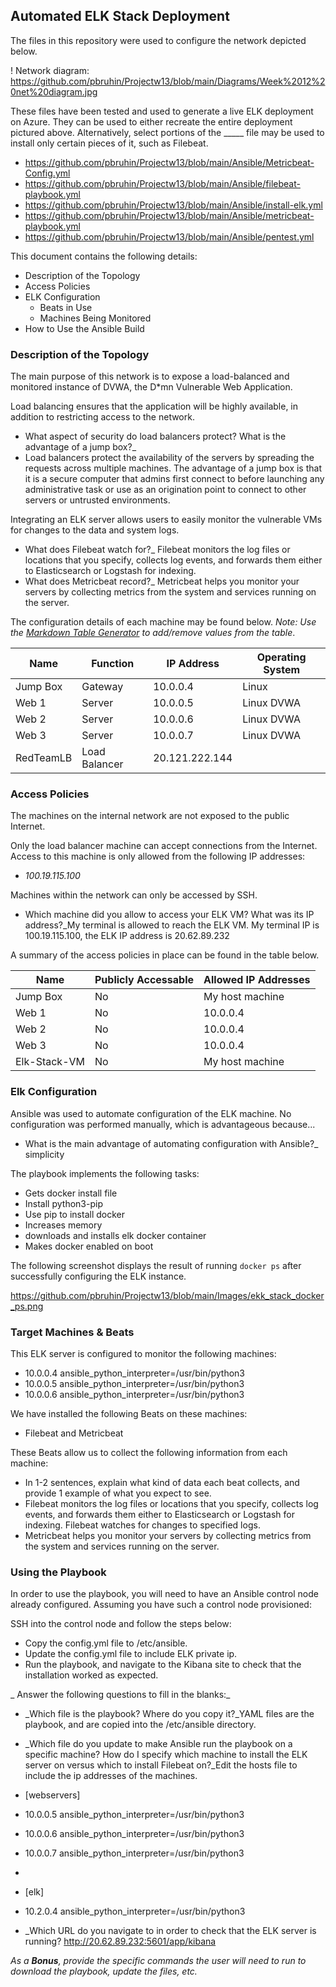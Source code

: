 ## Automated ELK Stack Deployment

The files in this repository were used to configure the network depicted below.

! Network diagram: https://github.com/pbruhin/Projectw13/blob/main/Diagrams/Week%2012%20net%20diagram.jpg

These files have been tested and used to generate a live ELK deployment on Azure. They can be used to either recreate the entire deployment pictured above. Alternatively, select portions of the _____ file may be used to install only certain pieces of it, such as Filebeat.

  - https://github.com/pbruhin/Projectw13/blob/main/Ansible/Metricbeat-Config.yml
  - https://github.com/pbruhin/Projectw13/blob/main/Ansible/filebeat-playbook.yml
  - https://github.com/pbruhin/Projectw13/blob/main/Ansible/install-elk.yml
  - https://github.com/pbruhin/Projectw13/blob/main/Ansible/metricbeat-playbook.yml
  - https://github.com/pbruhin/Projectw13/blob/main/Ansible/pentest.yml
  
  This document contains the following details:
- Description of the Topology
- Access Policies
- ELK Configuration
  - Beats in Use
  - Machines Being Monitored
- How to Use the Ansible Build


### Description of the Topology

The main purpose of this network is to expose a load-balanced and monitored instance of DVWA, the D*mn Vulnerable Web Application.

Load balancing ensures that the application will be highly available, in addition to restricting access to the network.
- What aspect of security do load balancers protect? What is the advantage of a jump box?_
- Load balancers protect the availability of the servers by spreading the requests across multiple machines.  The advantage of a jump box is that it is a secure computer that admins first connect to before launching any administrative task or use as an origination point to connect to other servers or untrusted environments.

Integrating an ELK server allows users to easily monitor the vulnerable VMs for changes to the data and system logs.
- What does Filebeat watch for?_ Filebeat monitors the log files or locations that you specify, collects log events, and forwards them either to Elasticsearch or Logstash for indexing.
- What does Metricbeat record?_ Metricbeat helps you monitor your servers by collecting metrics from the system and services running on the server.

The configuration details of each machine may be found below.
_Note: Use the [Markdown Table Generator](http://www.tablesgenerator.com/markdown_tables) to add/remove values from the table_.

| Name      | Function      | IP Address     | Operating System |
|-----------|---------------|----------------|------------------|
| Jump Box  | Gateway       | 10.0.0.4       | Linux            |
| Web 1     | Server        | 10.0.0.5       | Linux DVWA       |
| Web 2     | Server        | 10.0.0.6       | Linux DVWA       |
| Web 3     | Server        | 10.0.0.7       | Linux DVWA       |
| RedTeamLB | Load Balancer | 20.121.222.144 |                  |

### Access Policies

The machines on the internal network are not exposed to the public Internet. 

Only the load balancer machine can accept connections from the Internet. Access to this machine is only allowed from the following IP addresses:
- _100.19.115.100_

Machines within the network can only be accessed by SSH.
- Which machine did you allow to access your ELK VM? What was its IP address?_My terminal is allowed to reach the ELK VM. My terminal IP is 100.19.115.100, the ELK IP address is 20.62.89.232

A summary of the access policies in place can be found in the table below.

| Name         | Publicly Accessable | Allowed IP Addresses |
|--------------|---------------------|----------------------|
| Jump Box     | No                  | My host machine      |
| Web 1        | No                  | 10.0.0.4             |
| Web 2        | No                  | 10.0.0.4             |
| Web 3        | No                  | 10.0.0.4             |
| Elk-Stack-VM | No                  | My host machine      |

### Elk Configuration

Ansible was used to automate configuration of the ELK machine. No configuration was performed manually, which is advantageous because...
- What is the main advantage of automating configuration with Ansible?_ simplicity

The playbook implements the following tasks:
- Gets docker install file
- Install python3-pip
- Use pip to install docker
- Increases memory
- downloads and installs elk docker container
- Makes docker enabled on boot

The following screenshot displays the result of running `docker ps` after successfully configuring the ELK instance.

https://github.com/pbruhin/Projectw13/blob/main/Images/ekk_stack_docker_ps.png

### Target Machines & Beats
This ELK server is configured to monitor the following machines:
- 10.0.0.4 ansible_python_interpreter=/usr/bin/python3
- 10.0.0.5 ansible_python_interpreter=/usr/bin/python3
- 10.0.0.6 ansible_python_interpreter=/usr/bin/python3


We have installed the following Beats on these machines:
- Filebeat and Metricbeat

These Beats allow us to collect the following information from each machine:
- In 1-2 sentences, explain what kind of data each beat collects, and provide 1 example of what you expect to see. 
- Filebeat monitors the log files or locations that you specify, collects log events, and forwards them either to Elasticsearch or Logstash for indexing. Filebeat watches for changes to specified logs.
- Metricbeat helps you monitor your servers by collecting metrics from the system and services running on the server.


### Using the Playbook
In order to use the playbook, you will need to have an Ansible control node already configured. Assuming you have such a control node provisioned: 

SSH into the control node and follow the steps below:
- Copy the config.yml file to /etc/ansible.
- Update the config.yml file to include ELK private ip.
- Run the playbook, and navigate to the Kibana site to check that the installation worked as expected.

_ Answer the following questions to fill in the blanks:_
- _Which file is the playbook? Where do you copy it?_YAML files are the playbook, and are copied into the /etc/ansible directory.
- _Which file do you update to make Ansible run the playbook on a specific machine? How do I specify which machine to install the ELK server on versus which to install Filebeat on?_Edit the hosts file to include the ip addresses of the machines.

- [webservers]
- 10.0.0.5 ansible_python_interpreter=/usr/bin/python3
- 10.0.0.6 ansible_python_interpreter=/usr/bin/python3
- 10.0.0.7 ansible_python_interpreter=/usr/bin/python3
-
- [elk]
- 10.2.0.4 ansible_python_interpreter=/usr/bin/python3

- _Which URL do you navigate to in order to check that the ELK server is running? http://20.62.89.232:5601/app/kibana

_As a **Bonus**, provide the specific commands the user will need to run to download the playbook, update the files, etc._
